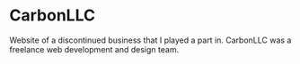 # CarbonLLC
 Website of a discontinued business that I played a part in. CarbonLLC was a freelance web development and design team.
